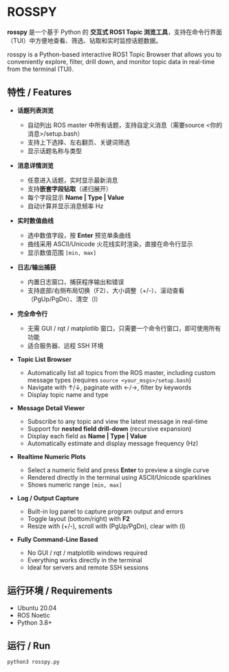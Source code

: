 # ROSSPY

**rosspy** 是一个基于 Python 的 **交互式 ROS1 Topic 浏览工具**，支持在命令行界面（TUI）中方便地查看、筛选、钻取和实时监控话题数据。

rosspy is a Python-based interactive ROS1 Topic Browser that allows you to conveniently explore, filter, drill down, and monitor topic data in real-time from the terminal (TUI).



## 特性 / Features

- **话题列表浏览**
  - 自动列出 ROS master 中所有话题，支持自定义消息（需要source <你的消息>/setup.bash）
  - 支持上下选择、左右翻页、关键词筛选
  - 显示话题名称与类型
- **消息详情浏览**
  - 任意进入话题，实时显示最新消息
  - 支持**嵌套字段钻取**（递归展开）
  - 每个字段显示 **Name | Type | Value**
  - 自动计算并显示消息频率 Hz
- **实时数值曲线**
  - 选中数值字段，按 **Enter** 预览单条曲线
  - 曲线采用 ASCII/Unicode 火花线实时渲染，直接在命令行显示
  - 显示数值范围 `[min, max]`
- **日志/输出捕获**
  - 内置日志窗口，捕获程序输出和错误
  - 支持底部/右侧布局切换（F2）、大小调整（+/-）、滚动查看（PgUp/PgDn）、清空（l）
- **完全命令行**
  - 无需 GUI / rqt / matplotlib 窗口，只需要一个命令行窗口，即可使用所有功能
  - 适合服务器、远程 SSH 环境







- **Topic List Browser**
  - Automatically list all topics from the ROS master, including custom message types (requires `source <your_msgs>/setup.bash`)
  - Navigate with ↑/↓, paginate with ←/→, filter by keywords
  - Display topic name and type
- **Message Detail Viewer**
  - Subscribe to any topic and view the latest message in real-time
  - Support for **nested field drill-down** (recursive expansion)
  - Display each field as **Name | Type | Value**
  - Automatically estimate and display message frequency (Hz)
- **Realtime Numeric Plots**
  - Select a numeric field and press **Enter** to preview a single curve
  - Rendered directly in the terminal using ASCII/Unicode sparklines
  - Shows numeric range `[min, max]`
- **Log / Output Capture**
  - Built-in log panel to capture program output and errors
  - Toggle layout (bottom/right) with **F2**
  - Resize with (+/-), scroll with (PgUp/PgDn), clear with (l)
- **Fully Command-Line Based**
  - No GUI / rqt / matplotlib windows required
  - Everything works directly in the terminal
  - Ideal for servers and remote SSH sessions





## 运行环境 / Requirements

- Ubuntu 20.04
- ROS Noetic
- Python 3.8+





## 运行 / Run


```shell
python3 rosspy.py
```
